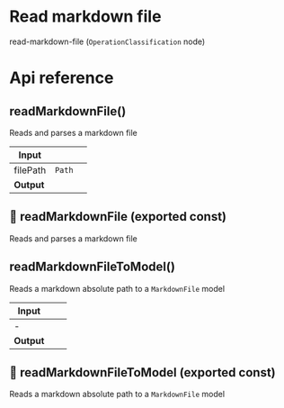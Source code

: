 # Read markdown file

read-markdown-file (`OperationClassification` node)



# Api reference

## readMarkdownFile()

Reads and parses a markdown file


| Input      |    |    |
| ---------- | -- | -- |
| filePath | `Path` |  |
| **Output** |    |    |



## 📄 readMarkdownFile (exported const)

Reads and parses a markdown file


## readMarkdownFileToModel()

Reads a markdown absolute path to a `MarkdownFile` model


| Input      |    |    |
| ---------- | -- | -- |
| - | | |
| **Output** |    |    |



## 📄 readMarkdownFileToModel (exported const)

Reads a markdown absolute path to a `MarkdownFile` model

